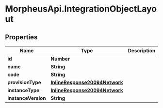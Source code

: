 # MorpheusApi.IntegrationObjectLayout

## Properties

Name | Type | Description | Notes
------------ | ------------- | ------------- | -------------
**id** | **Number** |  | [optional] 
**name** | **String** |  | [optional] 
**code** | **String** |  | [optional] 
**provisionType** | [**InlineResponse20094Network**](InlineResponse20094Network.md) |  | [optional] 
**instanceType** | [**InlineResponse20094Network**](InlineResponse20094Network.md) |  | [optional] 
**instanceVersion** | **String** |  | [optional] 


